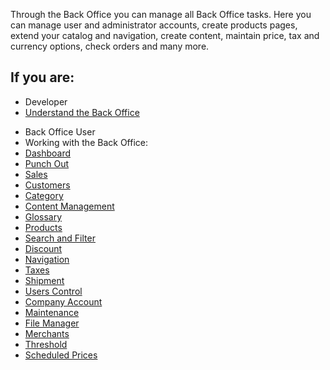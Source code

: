 Through the Back Office you can manage all Back Office tasks. Here you can manage user and administrator accounts, create products pages, extend your catalog and navigation, create content, maintain price, tax and currency options, check orders and many more.

## If you are:

<div class="mr-container">
    <div class="mr-list-container">
        <!-- col1 -->
        <div class="mr-col">
            <ul class="mr-list mr-list-green">
                <li class="mr-title">Developer</li>
                <li><a href="https://documentation.spryker.com/v3/docs/about-the-administration-interface-guide" class="mr-link">Understand the Back Office</a></li>
            </ul>
        </div>
        <!-- col2 -->
        <div class="mr-col">
            <ul class="mr-list mr-list-blue">
                <li class="mr-title"> Back Office User</li>
                <li>Working with the Back Office:</li>
                <li><a href="https://documentation.spryker.com/v4/docs/dashboard" class="mr-link">Dashboard</a></li>
                <li><a href="https://documentation.spryker.com/v3/docs/managing-punchout-connections" class="mr-link">Punch Out</a></li>
                <li><a href="https://documentation.spryker.com/v3/docs/managing-orders" class="mr-link">Sales</a></li>
                <li><a href="https://documentation.spryker.com/v3/docs/customers" class="mr-link">Customers</a></li>
                <li><a href="https://documentation.spryker.com/v3/docs/category" class="mr-link">Category</a></li>
                <li><a href="https://documentation.spryker.com/v3/docs/cms-guide" class="mr-link">Content Management</a></li>
                <li><a href="https://documentation.spryker.com/v3/docs/glossary" class="mr-link">Glossary</a></li>
                <li><a href="https://documentation.spryker.com/v3/docs/products" class="mr-link">Products</a></li>
                <li><a href="https://documentation.spryker.com/v3/docs/search-and-filters" class="mr-link">Search and Filter</a></li>
                <li><a href="https://documentation.spryker.com/v3/docs/discount-1" class="mr-link">Discount</a></li>
                <li><a href="https://documentation.spryker.com/v3/docs/navigation-guide" class="mr-link">Navigation</a></li>
                <li><a href="https://documentation.spryker.com/v3/docs/taxes" class="mr-link">Taxes</a></li>
                <li><a href="https://documentation.spryker.com/v3/docs/shipment-management" class="mr-link">Shipment</a></li>
                <li><a href="https://documentation.spryker.com/v3/docs/users-control" class="mr-link">Users Control</a></li>
                <li><a href="https://documentation.spryker.com/v3/docs/company-account-guide" class="mr-link">Company Account</a></li>
                <li><a href="https://documentation.spryker.com/v3/docs/maintenance" class="mr-link">Maintenance</a></li>
                <li><a href="https://documentation.spryker.com/v3/docs/file-manager"  class="mr-link">File Manager</a></li>
                <li><a href="https://documentation.spryker.com/v3/docs/merchants" class="mr-link">Merchants</a></li>
                <li><a href="https://documentation.spryker.com/v3/docs/managing-global-threshold" class="mr-link">Threshold</a></li>
                     <li><a href="https://documentation.spryker.com/v3/docs/managing-scheduled-prices-201907" class="mr-link">Scheduled Prices</a></li>   
            </ul>
        </div>
        </div>
</div>   